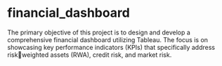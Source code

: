 # financial_dashboard
The primary objective of this project is to design and develop a comprehensive financial dashboard 
utilizing Tableau. The focus is on showcasing key performance indicators (KPIs) that specifically address riskweighted assets (RWA), credit risk, and market risk.
